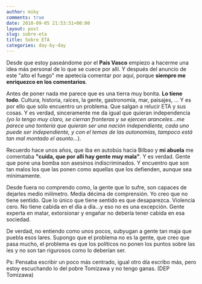 ```yaml
---
author: miky
comments: true
date: 2010-09-05 21:53:51+00:00
layout: post
slug: sobre-eta
title: Sobre ETA
categories: day-by-day
---
```


Desde que estoy paseándome por el **País Vasco** empiezo a hacerme una idea más personal de lo que se cuece por allí. Y después del anuncio de este "alto el fuego" me apetecía comentar por aquí, porque **siempre me enriquezco en los comentarios**.

Antes de poner nada me parece que es una tierra muy bonita. **Lo tiene todo**. Cultura, historia, raíces, la gente, gastronomía, mar, paisajes, ... Y es por ello que sólo encuentro un problema. Que salgan a relucir ETA y sus cosas. Y es verdad, sinceramente me da igual que quieran independencia _(yo lo tengo muy claro, se cierran fronteras y se ejercen aranceles...me parece una tontería que quieran ser una nación independiente, cada uno puede ser independiente, y con el temas de las autonomías, tampoco está tan mal montado el asunto..._). 

Recuerdo hace unos años, que iba en autobús hacia Bilbao y **mi abuela** me comentaba **"cuida, que por allí hay gente muy mala"**. Y es verdad. Gente que pone una bomba son asesinos indiscriminados. Y encuentro que son tan malos los que las ponen como aquellas que los defienden, aunque sea mínimamente.

Desde fuera no comprendo como, la gente que lo sufre, son capaces de dejarles medio milímetro. Media décima de comprensión. Yo creo que no tiene sentido. Que lo único que tiene sentido es que desaparezca. Violencia cero. No tiene cabida en el día a día...y eso no es una excepción. Gente experta en matar, extorsionar y engañar no debería tener cabida en esa sociedad. 

De verdad, no entiendo como unos pocos, subyugan a gente tan maja que puebla esos lares. Supongo que el problema no es la gente, que creo que pasa mucho, el problema es que los políticos no ponen los puntos sobre las íes y no son tan rigurosos como lo deberían ser.

Ps: Pensaba escribir un poco más centrado, igual otro día escribo más, pero estoy escuchando lo del pobre Tomizawa y no tengo ganas. (DEP Tomizawa)
